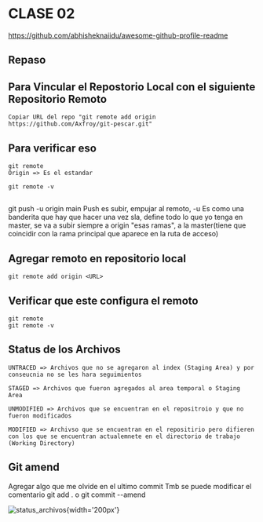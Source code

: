 # CLASE 02

https://github.com/abhisheknaiidu/awesome-github-profile-readme

## Repaso

## Para Vincular el Repostorio Local con el siguiente Repositorio Remoto
    Copiar URL del repo "git remote add origin https://github.com/Axfroy/git-pescar.git"

## Para verificar eso
    git remote
    Origin => Es el estandar 

    git remote -v 

##  
git push -u origin main
Push es subir, empujar al remoto, 
-u Es  como una banderita que hay que hacer una vez sla, define todo lo que yo tenga en master, se va a subir siempre a origin "esas ramas", a la master(tiene que coincidir con la rama principal que aparece en la ruta de acceso)

## Agregar remoto en repositorio local 
    git remote add origin <URL>

## Verificar que este configura el remoto
    git remote
    git remote -v

## Status de los Archivos
    UNTRACED => Archivos que no se agregaron al index (Staging Area) y por conseucnia no se les hara seguimientos

    STAGED => Archivos que fueron agregados al area temporal o Staging Area

    UNMODIFIED => Archivos que se encuentran en el repositroio y que no fueron modificados

    MODIFIED => Archivso que se encuentran en el repositirio pero difieren con los que se encuentran actualemnete en el directorio de trabajo (Working Directory)

## Git amend
Agregar algo que me olvide en el ultimo commit
Tmb se puede modificar el comentario
    git add . o <archivo>
    git commit --amend

![status_archivos](img/ruta){width='200px'}

